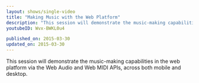```yaml
---
layout: shows/single-video
title: "Making Music with the Web Platform"
description: "This session will demonstrate the music-making capabilities in the web platform via the Web Audio and Web MIDI APIs, across both mobile and desktop."
youtubeID: Wvx-BWKL0u4

published_on: 2015-03-30
updated_on: 2015-03-30
---
```


This session will demonstrate the music-making capabilities in the web platform via the Web Audio and Web MIDI APIs, across both mobile and desktop.
